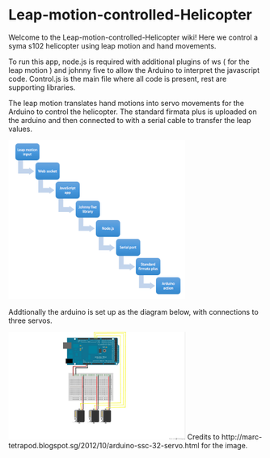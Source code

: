 # Leap-motion-controlled-Helicopter

Welcome to the Leap-motion-controlled-Helicopter wiki! Here we control a syma s102 helicopter using leap motion and hand movements. 

To run this app, node.js is required with additional plugins of ws ( for the leap motion ) and johnny five to allow the Arduino to interpret the javascript code. Control.js is the main file where all code is present, rest are supporting libraries.

The leap motion translates hand motions into servo movements for the Arduino to control the helicopter.  The standard firmata plus is uploaded on the arduino and then connected to with a serial cable to transfer the leap values. 


<img src="layout.png" width="350"/>

Addtionally the arduino is set up as the diagram below, with connections to three servos.

<img src="arduinosetup.jpg" width="350"/> 
Credits to http://marc-tetrapod.blogspot.sg/2012/10/arduino-ssc-32-servo.html for the image.


